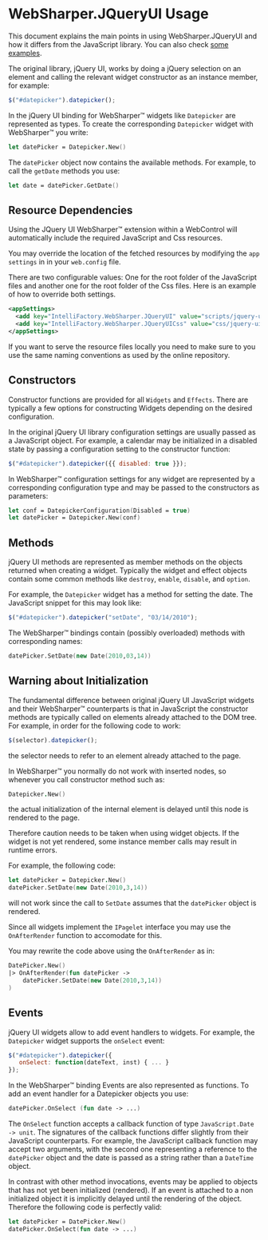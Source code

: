 # WebSharper.JQueryUI Usage

This document explains the main points in using WebSharper.JQueryUI
and how it differs from the JavaScript library. You can also check
[some examples](Examples.md).

The original library, jQuery UI, works by doing a jQuery selection on
an element and calling the relevant widget constructor as an instance
member, for example:

```javascript
$("#datepicker").datepicker();
```

In the jQuery UI binding for WebSharper™ widgets like `Datepicker` are
represented as types.  To create the corresponding `Datepicker` widget
with WebSharper™ you write:

```fsharp
let datePicker = Datepicker.New()
```

The `datePicker` object now contains the available methods.  For
example, to call the `getDate` methods you use:

```fsharp
let date = datePicker.GetDate()
```

## Resource Dependencies

Using the JQuery UI WebSharper™ extension within a WebControl will automatically
include the required JavaScript and Css resources.

You may override the location of the fetched resources by modifying the `app settings`
in in your `web.config` file.

There are two configurable values: One for the root folder of the JavaScript files and
another one for the root folder of the Css files. Here is an example of how to override 
both settings.

```xml
<appSettings>
  <add key="IntelliFactory.WebSharper.JQueryUI" value="scripts/jquery-ui" />
  <add key="IntelliFactory.WebSharper.JQueryUICss" value="css/jquery-ui" />
</appSettings>
```

If you want to serve the resource files locally you need to make sure to you use the same
naming conventions as used by the online repository.


## Constructors

Constructor functions are provided for all `Widgets` and `Effects`.
There are typically a few options for constructing Widgets depending
on the desired configuration.

In the original jQuery UI library configuration settings are usually
passed as a JavaScript object.  For example, a calendar may be
initialized in a disabled state by passing a configuration setting to
the constructor function:

```javascript
$("#datepicker").datepicker({{ disabled: true }});
```

In WebSharper™ configuration settings for any widget are represented
by a corresponding configuration type and may be passed to the
constructors as parameters:

```fsharp
let conf = DatepickerConfiguration(Disabled = true)
let datePicker = Datepicker.New(conf)
```

## Methods

jQuery UI methods are represented as member methods on the objects returned when
creating a widget.  Typically the widget and effect objects contain
some common methods like `destroy`, `enable`, `disable`, and `option`.

For example, the `Datepicker` widget has a method for setting the
date. The JavaScript snippet for this may look like:

```javascript
$("#datepicker").datepicker("setDate", "03/14/2010");
```

The WebSharper™ bindings contain (possibly overloaded) methods with
corresponding names:

```fsharp
datePicker.SetDate(new Date(2010,03,14))
```


## Warning about Initialization

The fundamental difference between original jQuery UI JavaScript
widgets and their WebSharper™ counterparts is that in JavaScript the
constructor methods are typically called on elements already attached
to the DOM tree.  For example, in order for the following code to
work:

```javascript
$(selector).datepicker();
```

the selector needs to refer to an element already attached to the
page.

In WebSharper™ you normally do not work with inserted nodes,
so whenever you call constructor method such as:

```fsharp
Datepicker.New()
```

the actual initialization of the internal element is delayed until
this node is rendered to the page.

Therefore caution needs to be taken when using widget objects.  If the
widget is not yet rendered, some instance member calls may result in
runtime errors.

For example, the following code:

```fsharp
let datePicker = Datepicker.New()
datePicker.SetDate(new Date(2010,3,14))
```

will not work since the call to `SetDate` assumes that the
`datePicker` object is rendered.

Since all widgets implement the `IPagelet` interface you may use the
`OnAfterRender` function to accomodate for this.

You may rewrite the code above using the `OnAfterRender` as in:

```fsharp
DatePicker.New() 
|> OnAfterRender(fun datePicker -> 
    datePicker.SetDate(new Date(2010,3,14))
)
```


## Events

jQuery UI widgets allow to add event handlers to widgets. For example,
the `Datepicker` widget supports the `onSelect` event:

```javascript
$("#datepicker").datepicker({
   onSelect: function(dateText, inst) { ... }
});
```

In the WebSharper™ binding Events are also represented as
functions. To add an event handler for a Datepicker objects you use:

```fsharp
datePicker.OnSelect (fun date -> ...)
```

The `OnSelect` function accepts a callback function of type
`JavaScript.Date -> unit`.  The signatures of the callback functions
differ slightly from their JavaScript counterparts.  For example, the
JavaScript callback function may accept two arguments, with the second
one representing a reference to the `datePicker` object and the date
is passed as a string rather than a `DateTime` object.

In contrast with other method invocations, events may be applied to
objects that has not yet been initialized (rendered).  If an event is
attached to a non initialized object it is implicitly delayed until
the rendering of the object. Therefore the following code is
perfectly valid:

```fsharp
let datePicker = DatePicker.New() 
datePicker.OnSelect(fun date -> ...)
```
